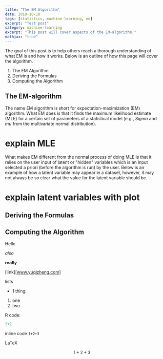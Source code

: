 ```yaml
---
title: "The EM Algorithm"
date: 2019-10-18
tags: [statistics, machine-learning, em]
excerpt: "Test post"
category: machine-learning
excerpt: "This post will cover aspects of the EM-algorithm."
mathjax: "true"
---
```

The goal of this post is to help others reach a thorough understanding of what EM is and how it works. Below is an outline of how this page will cover the algorithm.

1. The EM Algorithm
2. Deriving the Formulas
3. Computing the Algorithm

## The EM-algorithm
The name EM algorithm is short for expectation-maximization (EM) algorithm. What EM does is that it finds the maximum likelihood estimate (MLE) for a certain set of parameters of a statistical model (e.g., $Sigma$ and $mu$ from the multivariate normal distribution).

# explain MLE

What makes EM different from the normal process of doing MLE is that it relies on the user input of latent or "hidden" variables which is an input selected a priori (before the algorithm is run) by the user. Below is an example of how a latent variable may appear in a dataset, however, it may not always be so clear what the value for the latent variable should be.

# explain latent variables with plot

## Deriving the Formulas

## Computing the Algorithm

Hello

*also*

**really**

[link][www.yuqizheng.com]

lists
* 1 thing

1. one
2. two

R code:
```r
2+2
```

inline code `1+2+3`

LaTeX

$$ 1+2+3 $$
